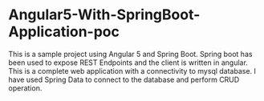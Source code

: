 # Angular5-With-SpringBoot-Application-poc
This is a sample project using Angular 5 and Spring Boot. Spring boot has been used to expose REST Endpoints and the client is written in angular.  This is a complete web application with a connectivity to mysql database. I have used Spring Data to connect to the database and perform CRUD operation.
